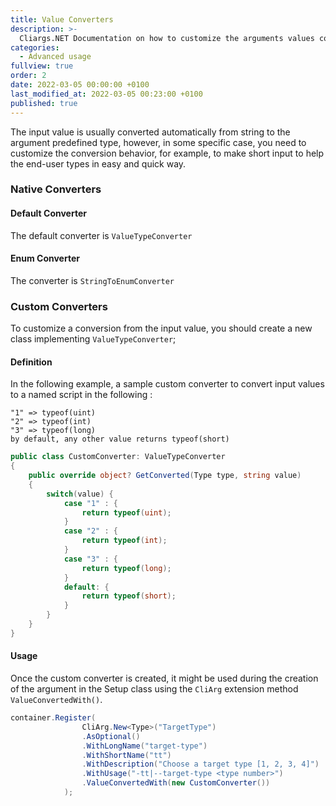 ```yaml
---
title: Value Converters
description: >-
  Cliargs.NET Documentation on how to customize the arguments values conversion
categories:
  - Advanced usage
fullview: true
order: 2
date: 2022-03-05 00:00:00 +0100
last_modified_at: 2022-03-05 00:23:00 +0100
published: true
---
```


The input value is usually converted automatically from string to the argument predefined type, however, in some specific case, you need to customize the conversion behavior, for example, to make short input to help the end-user types in easy and quick way.

### Native Converters

#### Default Converter
The default converter is `ValueTypeConverter`

#### Enum Converter 
The converter is `StringToEnumConverter`

### Custom Converters  
To customize a conversion from the input value, you should create a new class implementing `ValueTypeConverter`;

#### Definition
In the following example, a sample custom converter to convert input values to a named script in the following : 

```
"1" => typeof(uint)
"2" => typeof(int)
"3" => typeof(long)
by default, any other value returns typeof(short)
```

```csharp
public class CustomConverter: ValueTypeConverter
{
    public override object? GetConverted(Type type, string value)
    {
        switch(value) {
            case "1" : {
                return typeof(uint);
            }
            case "2" : {
                return typeof(int);
            }
            case "3" : {
                return typeof(long);
            }
            default: {
                return typeof(short);
            }
        }
    }
}
```

#### Usage 
Once the custom converter is created, it might be used during the creation of the argument in the Setup class using the `CliArg` extension method `ValueConvertedWith()`. 

```csharp
container.Register(
                CliArg.New<Type>("TargetType")
                .AsOptional()
                .WithLongName("target-type")
                .WithShortName("tt")
                .WithDescription("Choose a target type [1, 2, 3, 4]")
                .WithUsage("-tt|--target-type <type number>")
                .ValueConvertedWith(new CustomConverter())
            );
```
